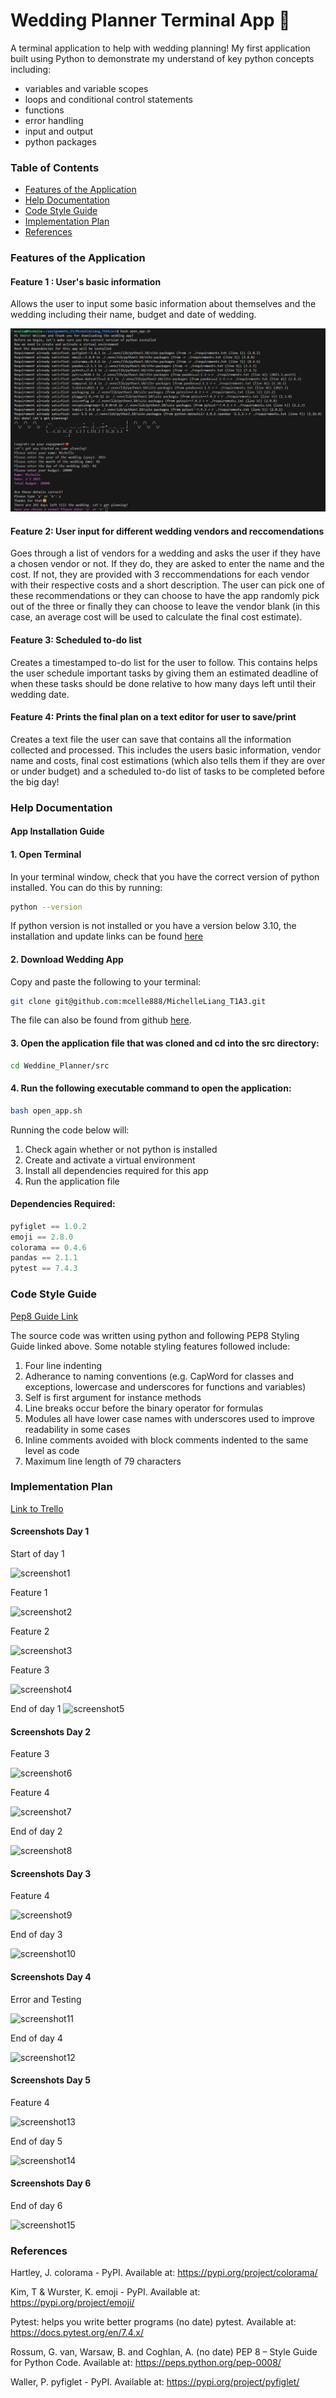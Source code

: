 # Wedding Planner Terminal App &#128141; <!-- omit in toc -->
A terminal application to help with wedding planning! My first application built using Python to demonstrate my understand of key python concepts including:
 - variables and variable scopes
 - loops and conditional control statements
 - functions
 - error handling
 - input and output 
 - python packages

### Table of Contents <!-- omit in toc -->

- [Features of the Application](#features-of-the-application)
- [Help Documentation](#help-documentation)
- [Code Style Guide](#code-style-guide)
- [Implementation Plan](#implementation-plan)
- [References](#references)



### Features of the Application

#### Feature 1 : User's basic information <!-- omit in toc -->
Allows the user to input some basic information about themselves and the wedding including their name, budget and date of wedding.

![screenshot](./docs/wedding_planner.png)


#### Feature 2: User input for different wedding vendors and reccomendations <!-- omit in toc -->
Goes through a list of vendors for a wedding and asks the user if they have a chosen vendor or not. If they do, they are asked to enter the name and the cost. If not, they are provided with 3 reccommendations for each vendor with their respective costs and a short description. The user can pick one of these recommendations or they can choose to have the app randomly pick out of the three or finally they can choose to leave the vendor blank (in this case, an average cost will be used to calculate the final cost estimate). 

#### Feature 3: Scheduled to-do list <!-- omit in toc -->
Creates a timestamped to-do list for the user to follow. This contains helps the user schedule important tasks by giving them an estimated deadline of when these tasks should be done relative to how many days left until their wedding date. 

#### Feature 4: Prints the final plan on a text editor for user to save/print <!-- omit in toc -->
Creates a text file the user can save that contains all the information collected and processed. This includes the users basic information, vendor name and costs,  final cost estimations (which also tells them if they are over or under budget) and a scheduled to-do list of tasks to be completed before the big day!


### Help Documentation


#### App Installation Guide <!-- omit in toc -->
#### 1. Open Terminal <!-- omit in toc -->
In your terminal window, check that you have the correct version of python installed. You can do this by running:
```bash
python --version
```
If python version is not installed or you have a version below 3.10, the installation and update links can be found [here](https://www.python.org/downloads/) 
 
#### 2. Download Wedding App <!-- omit in toc -->

Copy and paste the following to your terminal: 
```bash
git clone git@github.com:mcelle888/MichelleLiang_T1A3.git
```

The file can also be found from github [here](https://github.com/mcelle888/Wedding_Planner). 

#### 3. Open the application file that was cloned and cd into the src directory: <!-- omit in toc -->
```bash
cd Weddine_Planner/src
```

#### 4. Run the following executable command to open the application: <!-- omit in toc -->
```bash
bash open_app.sh
```

Running the code below will:
1. Check again whether or not python is installed
2. Create and activate a virtual environment
3. Install all dependencies required for this app
4. Run the application file



#### Dependencies Required: <!-- omit in toc -->

```python
pyfiglet == 1.0.2
emoji == 2.8.0
colorama == 0.4.6
pandas == 2.1.1 
pytest == 7.4.3
```

### Code Style Guide

[Pep8 Guide Link](https://peps.python.org/pep-0008/#class-names) 

The source code was written using python and following PEP8 Styling Guide linked above. Some notable styling features followed include:

1. Four line indenting 
2. Adherance to naming conventions (e.g. CapWord for classes and exceptions, lowercase and underscores for functions and variables)
3. Self is first argument for instance methods
4. Line breaks occur before the binary operator for formulas
5. Modules all have lower case names with underscores used to improve readability in some cases
6. Inline comments avoided with block comments indented to the same level as code
7. Maximum line length of 79 characters  


### Implementation Plan
[Link to Trello](https://trello.com/b/Znwe2osx/terminal-app)
#### Screenshots Day 1<!-- omit in toc -->

Start of day 1

![screenshot1](docs/day1start.png)

Feature 1 

![screenshot2](docs/feature1_day1.png)

Feature 2

![screenshot3](docs/feature2_day1.png)

Feature 3

![screenshot4](docs/feature3_day1.png)


End of day 1
![screenshot5](docs/day1_end.png)



#### Screenshots Day 2 <!-- omit in toc -->
Feature 3

![screenshot6](docs/feature3_day2.png)

Feature 4

![screenshot7](docs/feature4_day2.png)

End of day 2

![screenshot8](docs/day2_end.png)


#### Screenshots Day 3 <!-- omit in toc -->
Feature 4

![screenshot9](docs/feature4day3.png)


End of day 3

![screenshot10](docs/day3_end.png)

#### Screenshots Day 4 <!-- omit in toc -->

Error and Testing 

![screenshot11](docs/testing_day4.png)

End of day 4

![screenshot12](docs/day4_end.png)

#### Screenshots Day 5 <!-- omit in toc -->
 
Feature 4

![screenshot13](docs/feature4_day5.png)

End of day 5

![screenshot14](docs/day5_end.png)


#### Screenshots Day 6 <!-- omit in toc -->

End of day 6

![screenshot15](docs/day6_end.png)


### References 

Hartley, J. colorama - PyPI. Available at: https://pypi.org/project/colorama/ 

Kim, T & Wurster, K.  emoji - PyPI. Available at: https://pypi.org/project/emoji/  

Pytest: helps you write better programs (no date) pytest. Available at: https://docs.pytest.org/en/7.4.x/ 

Rossum, G. van, Warsaw, B. and Coghlan, A. (no date) PEP 8 – Style Guide for Python Code. Available at: https://peps.python.org/pep-0008/   

Waller, P.  pyfiglet - PyPI. Available at: https://pypi.org/project/pyfiglet/ 

